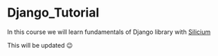 # Django_Tutorial

In this course we will learn fundamentals of Django library with [Silicium](https://www.youtube.com/playlist?list=PLAt10Vana3YeAwS_LyLCeu7chml8eP8bh)

This will be updated 😉
